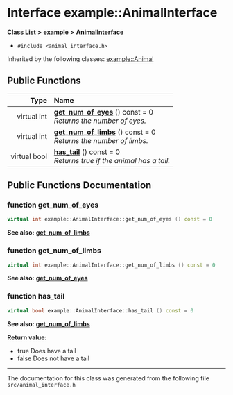 
# Interface example::AnimalInterface


[**Class List**](annotated.md) **>** [**example**](namespaceexample.md) **>** [**AnimalInterface**](classexample_1_1_animal_interface.md)





* `#include <animal_interface.h>`





Inherited by the following classes: [example::Animal](classexample_1_1_animal.md)










## Public Functions

| Type | Name |
| ---: | :--- |
| virtual int | [**get\_num\_of\_eyes**](classexample_1_1_animal_interface.md#function-get-num-of-eyes) () const = 0<br>_Returns the number of eyes._  |
| virtual int | [**get\_num\_of\_limbs**](classexample_1_1_animal_interface.md#function-get-num-of-limbs) () const = 0<br>_Returns the number of limbs._  |
| virtual bool | [**has\_tail**](classexample_1_1_animal_interface.md#function-has-tail) () const = 0<br>_Returns true if the animal has a tail._  |








## Public Functions Documentation


### function get\_num\_of\_eyes 


```cpp
virtual int example::AnimalInterface::get_num_of_eyes () const = 0
```




**See also:** [**get\_num\_of\_limbs**](classexample_1_1_animal_interface.md#function-get-num-of-limbs) 



        

### function get\_num\_of\_limbs 


```cpp
virtual int example::AnimalInterface::get_num_of_limbs () const = 0
```




**See also:** [**get\_num\_of\_eyes**](classexample_1_1_animal_interface.md#function-get-num-of-eyes) 



        

### function has\_tail 


```cpp
virtual bool example::AnimalInterface::has_tail () const = 0
```




**See also:** [**get\_num\_of\_limbs**](classexample_1_1_animal_interface.md#function-get-num-of-limbs) 


**Return value:**


* true Does have a tail 
* false Does not have a tail 




        

------------------------------
The documentation for this class was generated from the following file `src/animal_interface.h`